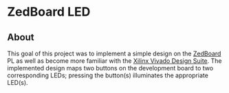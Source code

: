 # ZedBoard LED

## About

This goal of this project was to implement a simple design on the [ZedBoard][ZedBoard Product Page]
PL as well as become more familiar with the [Xilinx Vivado Design Suite][Xilinx Vivado Design Suite].
The implemented design maps two buttons on the development board to two corresponding LEDs; 
pressing the button(s) illuminates the appropriate LED(s).

[ZedBoard Product Page]: http://zedboard.org/product/zedboard
[Xilinx Vivado Design Suite]: http://www.xilinx.com/products/design-tools/vivado.html
